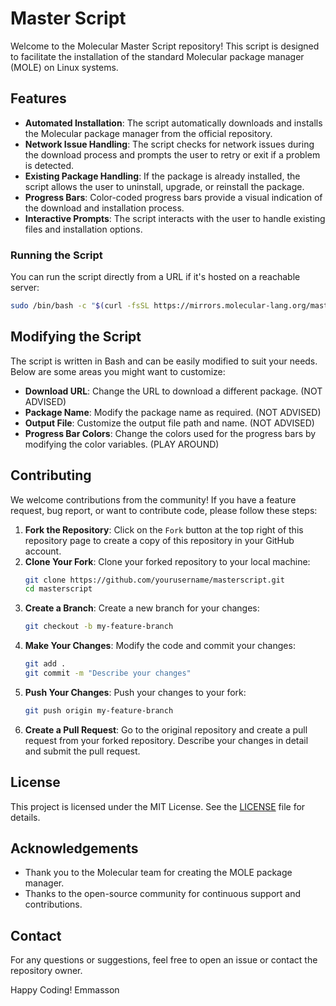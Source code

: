 # Master Script

Welcome to the Molecular Master Script repository! This script is designed to facilitate the installation of the standard Molecular package manager (MOLE) on Linux systems. 

## Features

- **Automated Installation**: The script automatically downloads and installs the Molecular package manager from the official repository.
- **Network Issue Handling**: The script checks for network issues during the download process and prompts the user to retry or exit if a problem is detected.
- **Existing Package Handling**: If the package is already installed, the script allows the user to uninstall, upgrade, or reinstall the package.
- **Progress Bars**: Color-coded progress bars provide a visual indication of the download and installation process.
- **Interactive Prompts**: The script interacts with the user to handle existing files and installation options.

### Running the Script

You can run the script directly from a URL if it's hosted on a reachable server:

```sh
sudo /bin/bash -c "$(curl -fsSL https://mirrors.molecular-lang.org/master_mole/master_script.sh)"
```

## Modifying the Script

The script is written in Bash and can be easily modified to suit your needs. Below are some areas you might want to customize:

- **Download URL**: Change the URL to download a different package. (NOT ADVISED)
- **Package Name**: Modify the package name as required. (NOT ADVISED)
- **Output File**: Customize the output file path and name. (NOT ADVISED)
- **Progress Bar Colors**: Change the colors used for the progress bars by modifying the color variables. (PLAY AROUND)

## Contributing

We welcome contributions from the community! If you have a feature request, bug report, or want to contribute code, please follow these steps:

1. **Fork the Repository**: Click on the `Fork` button at the top right of this repository page to create a copy of this repository in your GitHub account.
2. **Clone Your Fork**: Clone your forked repository to your local machine:
    ```sh
    git clone https://github.com/yourusername/masterscript.git
    cd masterscript
    ```
3. **Create a Branch**: Create a new branch for your changes:
    ```sh
    git checkout -b my-feature-branch
    ```
4. **Make Your Changes**: Modify the code and commit your changes:
    ```sh
    git add .
    git commit -m "Describe your changes"
    ```
5. **Push Your Changes**: Push your changes to your fork:
    ```sh
    git push origin my-feature-branch
    ```
6. **Create a Pull Request**: Go to the original repository and create a pull request from your forked repository. Describe your changes in detail and submit the pull request.

## License

This project is licensed under the MIT License. See the [LICENSE](LICENSE) file for details.

## Acknowledgements

- Thank you to the Molecular team for creating the MOLE package manager.
- Thanks to the open-source community for continuous support and contributions.

## Contact

For any questions or suggestions, feel free to open an issue or contact the repository owner.

Happy Coding!
Emmasson
